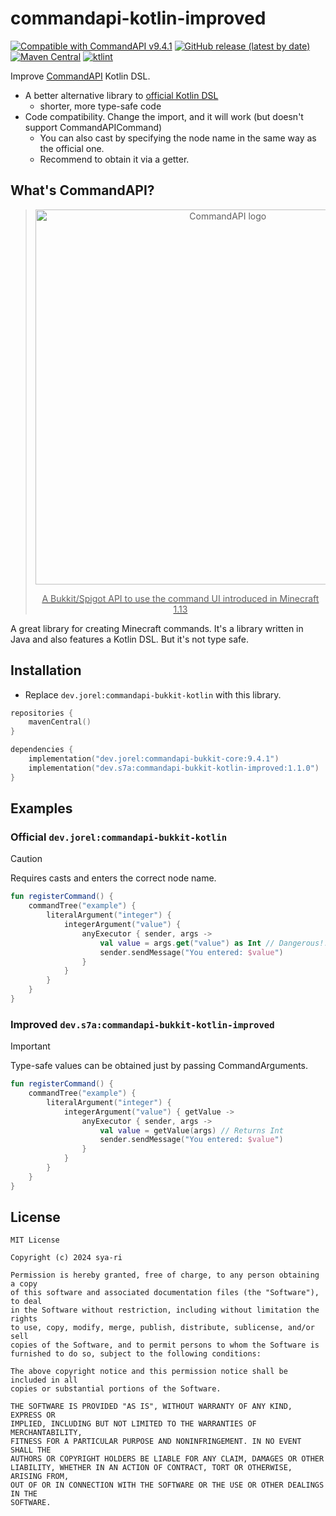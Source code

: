 # commandapi-kotlin-improved

[![Compatible with CommandAPI v9.4.1](https://img.shields.io/badge/Compatible%20with-CommandAPI%20v9.4.1-brightgreen)](https://commandapi.jorel.dev/9.4.1/)
[![GitHub release (latest by date)](https://img.shields.io/github/v/release/sya-ri/commandapi-kotlin-improved)](https://github.com/sya-ri/commandapi-kotlin-improved/releases/latest)
[![Maven Central](https://img.shields.io/maven-central/v/dev.s7a/commandapi-bukkit-kotlin-improved)](https://search.maven.org/artifact/dev.s7a/commandapi-bukkit-kotlin-improved)
[![ktlint](https://img.shields.io/badge/code%20style-%E2%9D%A4-FF4081.svg)](https://ktlint.github.io/)

Improve [CommandAPI](https://github.com/JorelAli/CommandAPI) Kotlin DSL.

- A better alternative library to [official Kotlin DSL](https://commandapi.jorel.dev/9.4.1/kotlindsl.html)
  - shorter, more type-safe code
- Code compatibility. Change the import, and it will work (but doesn't support CommandAPICommand)
  - You can also cast by specifying the node name in the same way as the official one.
  - Recommend to obtain it via a getter.

## What's CommandAPI?

<a href="https://github.com/JorelAli/CommandAPI">
<div align="center">

> <img src="https://github.com/JorelAli/CommandAPI/raw/master/images/cmdapi.svg" alt="CommandAPI logo" width="600">
>
> A Bukkit/Spigot API to use the command UI introduced in Minecraft 1.13

</div>
</a>

A great library for creating Minecraft commands. It's a library written in Java and also features a Kotlin DSL. But it's not type safe.

## Installation

- Replace `dev.jorel:commandapi-bukkit-kotlin` with this library.

```kotlin
repositories {
    mavenCentral()
}

dependencies {
    implementation("dev.jorel:commandapi-bukkit-core:9.4.1")
    implementation("dev.s7a:commandapi-bukkit-kotlin-improved:1.1.0")
}
```

## Examples

### Official `dev.jorel:commandapi-bukkit-kotlin`

> [!CAUTION]
> Requires casts and enters the correct node name.

```kotlin
fun registerCommand() {
    commandTree("example") {
        literalArgument("integer") {
            integerArgument("value") {
                anyExecutor { sender, args ->
                    val value = args.get("value") as Int // Dangerous!!!
                    sender.sendMessage("You entered: $value")
                }
            }
        }
    }
}
```

### Improved `dev.s7a:commandapi-bukkit-kotlin-improved`

> [!IMPORTANT]
> Type-safe values can be obtained just by passing CommandArguments.

```kotlin
fun registerCommand() {
    commandTree("example") {
        literalArgument("integer") {
            integerArgument("value") { getValue ->
                anyExecutor { sender, args ->
                    val value = getValue(args) // Returns Int
                    sender.sendMessage("You entered: $value")
                }
            }
        }
    }
}
```

## License

```
MIT License

Copyright (c) 2024 sya-ri

Permission is hereby granted, free of charge, to any person obtaining a copy
of this software and associated documentation files (the "Software"), to deal
in the Software without restriction, including without limitation the rights
to use, copy, modify, merge, publish, distribute, sublicense, and/or sell
copies of the Software, and to permit persons to whom the Software is
furnished to do so, subject to the following conditions:

The above copyright notice and this permission notice shall be included in all
copies or substantial portions of the Software.

THE SOFTWARE IS PROVIDED "AS IS", WITHOUT WARRANTY OF ANY KIND, EXPRESS OR
IMPLIED, INCLUDING BUT NOT LIMITED TO THE WARRANTIES OF MERCHANTABILITY,
FITNESS FOR A PARTICULAR PURPOSE AND NONINFRINGEMENT. IN NO EVENT SHALL THE
AUTHORS OR COPYRIGHT HOLDERS BE LIABLE FOR ANY CLAIM, DAMAGES OR OTHER
LIABILITY, WHETHER IN AN ACTION OF CONTRACT, TORT OR OTHERWISE, ARISING FROM,
OUT OF OR IN CONNECTION WITH THE SOFTWARE OR THE USE OR OTHER DEALINGS IN THE
SOFTWARE.
```

